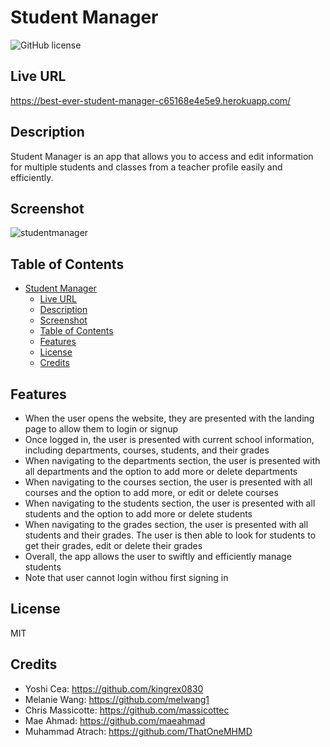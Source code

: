# Student Manager

![GitHub license](https://img.shields.io/badge/license-MIT-blue.svg)

## Live URL

https://best-ever-student-manager-c65168e4e5e9.herokuapp.com/

## Description

Student Manager is an app that allows you to access and edit information for multiple students and classes from a teacher profile easily and efficiently.

## Screenshot

![studentmanager](https://github.com/kingrex0830/student-manager/assets/120323086/1c34e82a-df78-4c45-8735-0e8c1defeaf5)

## Table of Contents

- [Student Manager](#student-manager)
  - [Live URL](#live-url)
  - [Description](#description)
  - [Screenshot](#screenshot)
  - [Table of Contents](#table-of-contents)
  - [Features](#features)
  - [License](#license)
  - [Credits](#credits)

## Features

- When the user opens the website, they are presented with the landing page to allow them to login or signup
- Once logged in, the user is presented with current school information, including departments, courses, students, and their grades
- When navigating to the departments section, the user is presented with all departments and the option to add more or delete departments
- When navigating to the courses section, the user is presented with all courses and the option to add more, or edit or delete courses
- When navigating to the students section, the user is presented with all students and the option to add more or delete students
- When navigating to the grades section, the user is presented with all students and their grades. The user is then able to look for students to get their grades, edit or delete their grades
- Overall, the app allows the user to swiftly and efficiently manage students
- Note that user cannot login withou first signing in

## License

MIT

## Credits

- Yoshi Cea: https://github.com/kingrex0830
- Melanie Wang: https://github.com/melwang1
- Chris Massicotte: https://github.com/massicottec
- Mae Ahmad: https://github.com/maeahmad
- Muhammad Atrach: https://github.com/ThatOneMHMD
